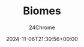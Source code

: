 ---
title: "Biomes"
summary: "Paradise is filled with several biomes, each with unique flora, fauna, resources, and structures"
author: 24Chrome
date: 2024-11-06T21:30:56+00:00
lastmod: 2025-07-14T16:02:54+00:00
thumbnail: /wiki/paradise_lost/thumbnails/biomes.webp
keywords: [paradise, lost, wiki, biomes]
---